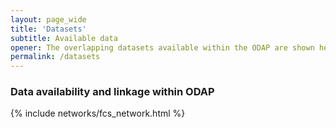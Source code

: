 ```yaml
---
layout: page_wide
title: 'Datasets'
subtitle: Available data
opener: The overlapping datasets available within the ODAP are shown here
permalink: /datasets 
---
```


<h3>Data availability and linkage within ODAP</h3>

{% include networks/fcs_network.html %}
